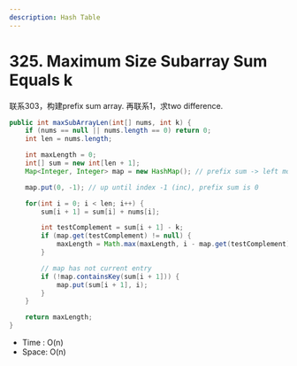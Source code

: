 ```yaml
---
description: Hash Table
---
```


# 325. Maximum Size Subarray Sum Equals k

联系303，构建prefix sum array. 再联系1，求two difference.

```java
public int maxSubArrayLen(int[] nums, int k) {
    if (nums == null || nums.length == 0) return 0;
    int len = nums.length;

    int maxLength = 0;
    int[] sum = new int[len + 1];
    Map<Integer, Integer> map = new HashMap(); // prefix sum -> left most index (inc)

    map.put(0, -1); // up until index -1 (inc), prefix sum is 0

    for(int i = 0; i < len; i++) {
        sum[i + 1] = sum[i] + nums[i];

        int testComplement = sum[i + 1] - k;
        if (map.get(testComplement) != null) {
            maxLength = Math.max(maxLength, i - map.get(testComplement)); // 截取部分数列
        }

        // map has not current entry
        if (!map.containsKey(sum[i + 1])) {
            map.put(sum[i + 1], i);
        }
    }

    return maxLength;
}
```

* Time : O\(n\)
* Space: O\(n\)

